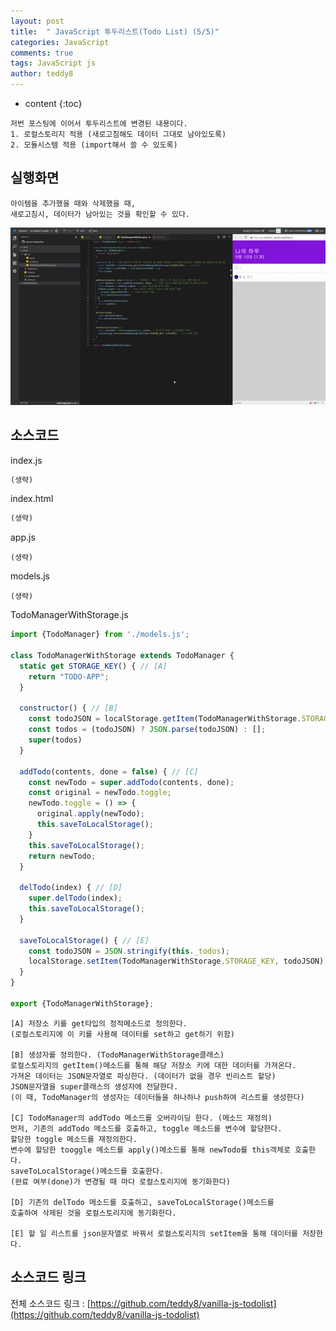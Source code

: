 ```yaml
---
layout: post   
title:  " JavaScript 투두리스트(Todo List) (5/5)"
categories: JavaScript
comments: true
tags: JavaScript js 
author: teddy8  
---
```

* content
{:toc}

```
저번 포스팅에 이어서 투두리스트에 변경된 내용이다.
1. 로컬스토리지 적용 (새로고침해도 데이터 그대로 남아있도록)
2. 모듈시스템 적용 (import해서 쓸 수 있도록)
```

## 실행화면
```
아이템을 추가했을 때와 삭제했을 때,
새로고침시, 데이터가 남아있는 것을 확인할 수 있다.
```
![](/assets\img\javascript\todo_list(4).gif)

## 소스코드
index.js
``` html
(생략)
```

index.html
``` html
(생략)
```

app.js
```
(생략)
```

models.js
```
(생략)
```

TodoManagerWithStorage.js
``` js
import {TodoManager} from './models.js';

class TodoManagerWithStorage extends TodoManager {
  static get STORAGE_KEY() { // [A]
    return "TODO-APP";
  }

  constructor() { // [B]
    const todoJSON = localStorage.getItem(TodoManagerWithStorage.STORAGE_KEY);  
    const todos = (todoJSON) ? JSON.parse(todoJSON) : [];
    super(todos)
  }

  addTodo(contents, done = false) { // [C]
    const newTodo = super.addTodo(contents, done);  
    const original = newTodo.toggle; 
    newTodo.toggle = () => { 
      original.apply(newTodo); 
      this.saveToLocalStorage();
    }
    this.saveToLocalStorage();
    return newTodo;
  }

  delTodo(index) { // [D]
    super.delTodo(index);
    this.saveToLocalStorage();
  }

  saveToLocalStorage() { // [E]
    const todoJSON = JSON.stringify(this._todos); 
    localStorage.setItem(TodoManagerWithStorage.STORAGE_KEY, todoJSON); 
  }
}

export {TodoManagerWithStorage};
```

```
[A] 저장소 키를 get타입의 정적메소드로 정의한다. 
(로컬스토리지에 이 키를 사용해 데이터를 set하고 get하기 위함)

[B] 생성자를 정의한다. (TodoManagerWithStorage클래스)
로컬스토리지의 getItem()메소드를 통해 해당 저장소 키에 대한 데이터를 가져온다.
가져온 데이터는 JSON문자열로 파싱한다. (데이터가 없을 경우 빈리스트 할당)
JSON문자열을 super클래스의 생성자에 전달한다. 
(이 때, TodoManager의 생성자는 데이터들을 하나하나 push하여 리스트를 생성한다)

[C] TodoManager의 addTodo 메소드를 오버라이딩 한다. (메소드 재정의)
먼저, 기존의 addTodo 메소드를 호출하고, toggle 메소드를 변수에 할당한다.
할당한 toggle 메소드를 재정의한다. 
변수에 할당한 tooggle 메소드를 apply()메소드를 통해 newTodo를 this객체로 호출한다.
saveToLocalStorage()메소드를 호출한다. 
(완료 여부(done)가 변경될 때 마다 로컬스토리지에 동기화한다)

[D] 기존의 delTodo 메소드를 호출하고, saveToLocalStorage()메소드를 
호출하여 삭제된 것을 로컬스토리지에 동기화한다.

[E] 할 일 리스트를 json문자열로 바꿔서 로컬스토리지의 setItem을 통해 데이터를 저장한다.
```

## 소스코드 링크
전체 소스코드 링크 : [https://github.com/teddy8/vanilla-js-todolist](https://github.com/teddy8/vanilla-js-todolist)
